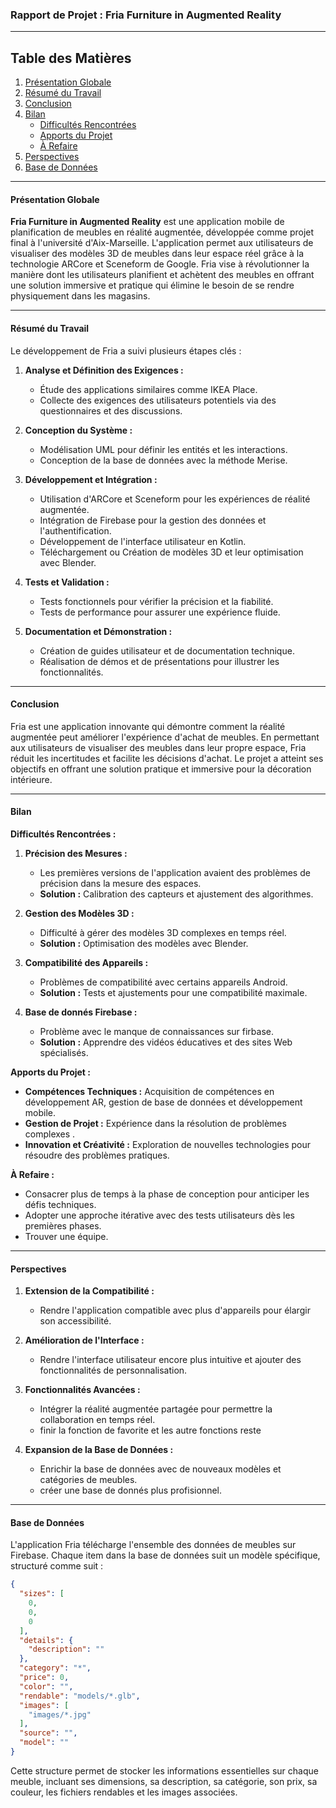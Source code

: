 ### Rapport de Projet : Fria Furniture in Augmented Reality

---
## Table des Matières

1. [Présentation Globale](#présentation-globale)
2. [Résumé du Travail](#résumé-du-travail)
3. [Conclusion](#conclusion)
4. [Bilan](#bilan)
    - [Difficultés Rencontrées](#difficultés-rencontrées)
    - [Apports du Projet](#apports-du-projet)
    - [À Refaire](#à-refaire)
5. [Perspectives](#perspectives)
6. [Base de Données](#base-de-données)

---
#### Présentation Globale

**Fria Furniture in Augmented Reality** est une application mobile de planification de meubles en réalité augmentée, développée comme projet final à l'université d'Aix-Marseille. L'application permet aux utilisateurs de visualiser des modèles 3D de meubles dans leur espace réel grâce à la technologie ARCore et Sceneform de Google. Fria vise à révolutionner la manière dont les utilisateurs planifient et achètent des meubles en offrant une solution immersive et pratique qui élimine le besoin de se rendre physiquement dans les magasins.


---

#### Résumé du Travail

Le développement de Fria a suivi plusieurs étapes clés :

1. **Analyse et Définition des Exigences :**
   - Étude des applications similaires comme IKEA Place.
   - Collecte des exigences des utilisateurs potentiels via des questionnaires et des discussions.

2. **Conception du Système :**
   - Modélisation UML pour définir les entités et les interactions.
   - Conception de la base de données avec la méthode Merise.

3. **Développement et Intégration :**
   - Utilisation d'ARCore et Sceneform pour les expériences de réalité augmentée.
   - Intégration de Firebase pour la gestion des données et l'authentification.
   - Développement de l'interface utilisateur en Kotlin.
   - Téléchargement ou Création de modèles 3D et leur optimisation avec Blender.

4. **Tests et Validation :**
   - Tests fonctionnels pour vérifier la précision et la fiabilité.
   - Tests de performance pour assurer une expérience fluide.

5. **Documentation et Démonstration :**
   - Création de guides utilisateur et de documentation technique.
   - Réalisation de démos et de présentations pour illustrer les fonctionnalités.

---

#### Conclusion

Fria est une application innovante qui démontre comment la réalité augmentée peut améliorer l'expérience d'achat de meubles. En permettant aux utilisateurs de visualiser des meubles dans leur propre espace, Fria réduit les incertitudes et facilite les décisions d'achat. Le projet a atteint ses objectifs en offrant une solution pratique et immersive pour la décoration intérieure.

---

#### Bilan

**Difficultés Rencontrées :**
1. **Précision des Mesures :**
   - Les premières versions de l'application avaient des problèmes de précision dans la mesure des espaces.
   - **Solution :** Calibration des capteurs et ajustement des algorithmes.

2. **Gestion des Modèles 3D :**
   - Difficulté à gérer des modèles 3D complexes en temps réel.
   - **Solution :** Optimisation des modèles avec Blender.

3. **Compatibilité des Appareils :**
   - Problèmes de compatibilité avec certains appareils Android.
   - **Solution :** Tests et ajustements pour une compatibilité maximale.
4. **Base de donnés Firebase :**
   - Problème avec le manque de connaissances sur firbase.
   - **Solution :** Apprendre des vidéos éducatives et des sites Web spécialisés.
  
**Apports du Projet :**
- **Compétences Techniques :** Acquisition de compétences en développement AR, gestion de base de données et développement mobile.
- **Gestion de Projet :** Expérience dans la résolution de problèmes complexes .
- **Innovation et Créativité :** Exploration de nouvelles technologies pour résoudre des problèmes pratiques.

**À Refaire :**
- Consacrer plus de temps à la phase de conception pour anticiper les défis techniques.
- Adopter une approche itérative avec des tests utilisateurs dès les premières phases.
- Trouver une équipe.

---

#### Perspectives

1. **Extension de la Compatibilité :**
   - Rendre l'application compatible avec plus d'appareils pour élargir son accessibilité.

2. **Amélioration de l'Interface :**
   - Rendre l'interface utilisateur encore plus intuitive et ajouter des fonctionnalités de personnalisation.

3. **Fonctionnalités Avancées :**
   - Intégrer la réalité augmentée partagée pour permettre la collaboration en temps réel.
   - finir la fonction de favorite et les autre fonctions reste

4. **Expansion de la Base de Données :**
   - Enrichir la base de données avec de nouveaux modèles et catégories de meubles.
   - créer une base de donnés plus profisionnel.

---

#### Base de Données

L'application Fria télécharge l'ensemble des données de meubles sur Firebase. Chaque item dans la base de données suit un modèle spécifique, structuré comme suit :

```json
{
  "sizes": [
    0,
    0,
    0
  ],
  "details": {
    "description": ""
  },
  "category": "*",
  "price": 0,
  "color": "",
  "rendable": "models/*.glb",
  "images": [
    "images/*.jpg"
  ],
  "source": "",
  "model": ""
}
```

Cette structure permet de stocker les informations essentielles sur chaque meuble, incluant ses dimensions, sa description, sa catégorie, son prix, sa couleur, les fichiers rendables et les images associées.
